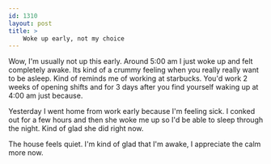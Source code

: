 ```yaml
---
id: 1310
layout: post
title: >
    Woke up early, not my choice
---
```


Wow, I'm usually not up this early. Around 5:00 am I just woke up and felt completely awake. Its kind of a crummy feeling when you really really want to be asleep. Kind of reminds me of working at starbucks. You'd work 2 weeks of opening shifts and for 3 days after you find yourself waking up at 4:00 am just because.

Yesterday I went home from work early because I'm feeling sick. I conked out for a few hours and then she woke me up so I'd be able to sleep through the night. Kind of glad she did right now.

The house feels quiet. I'm kind of glad that I'm awake, I appreciate the calm more now.
